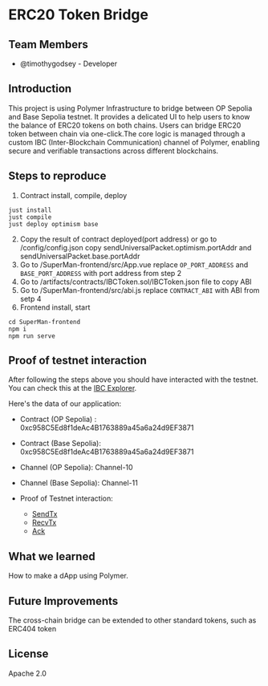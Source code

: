 # ERC20 Token Bridge

## Team Members

- @timothygodsey - Developer


## Introduction

This project is using Polymer Infrastructure to bridge between OP Sepolia and Base Sepolia testnet. It provides a delicated UI to help users to know the balance of ERC20 tokens on both chains. Users can bridge ERC20 token between chain via one-click.The core logic is managed through a custom IBC (Inter-Blockchain Communication) channel of Polymer, enabling secure and verifiable transactions across different blockchains.


## Steps to reproduce


1. Contract install, compile, deploy
```
just install
just compile
just deploy optimism base
```
2. Copy the result of contract deployed(port address) or go to /config/config.json copy sendUniversalPacket.optimism.portAddr and sendUniversalPacket.base.portAddr
3. Go to /SuperMan-frontend/src/App.vue replace `OP_PORT_ADDRESS` and `BASE_PORT_ADDRESS` with port address from step 2
4. Go to /artifacts/contracts/IBCToken.sol/IBCToken.json file to copy ABI
5. Go to /SuperMan-frontend/src/abi.js replace `CONTRACT_ABI` with ABI from setp 4
6. Frontend install, start
```
cd SuperMan-frontend
npm i
npm run serve
```

## Proof of testnet interaction

After following the steps above you should have interacted with the testnet. You can check this at the [IBC Explorer](https://sepolia.polymer.zone/packets).

Here's the data of our application:

- Contract (OP Sepolia) : 0xc958C5Ed8f1deAc4B1763889a45a6a24d9EF3871
- Contract (Base Sepolia): 0xc958C5Ed8f1deAc4B1763889a45a6a24d9EF3871
- Channel (OP Sepolia): Channel-10
- Channel (Base Sepolia): Channel-11

- Proof of Testnet interaction:
    - [SendTx](https://optimism-sepolia.blockscout.com/tx/0x27a859bc3038ee5bbe90c71c39007005732ca33a355181cd3bef3ac779e3f736)
    - [RecvTx](https://base-sepolia.blockscout.com/tx/0xe206968e327389e3c1cf18e6dcf1b6503b97f72fee31a6ab15f7b41ce5881d5c)
    - [Ack](https://base-sepolia.blockscout.com/tx/0xe206968e327389e3c1cf18e6dcf1b6503b97f72fee31a6ab15f7b41ce5881d5c)

## What we learned

How to make a dApp using Polymer.

## Future Improvements

The cross-chain bridge can be extended to other standard tokens, such as ERC404 token

## License
Apache 2.0
